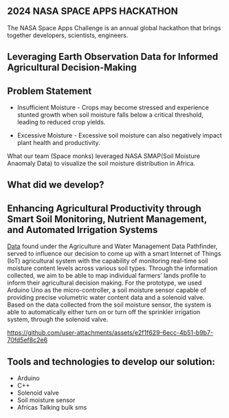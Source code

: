 ## 2024 NASA SPACE APPS HACKATHON
The NASA Space Apps Challenge is an annual global hackathon that brings together developers, scientists, engineers.

## Leveraging Earth Observation Data for Informed Agricultural Decision-Making

## Problem Statement
* Insufficient Moisture - Crops may become stressed and experience stunted growth when soil moisture falls below a critical threshold, leading to reduced crop yields.

* Excessive Moisture - Excessive soil moisture can also negatively impact plant health and productivity.

What our team (Space monks) leveraged NASA SMAP(Soil Moisture Anaomaly Data) to visualize the soil moisture distribution in Africa.

## What did we develop?
## Enhancing Agricultural Productivity through Smart Soil Monitoring, Nutrient Management, and Automated Irrigation Systems

[Data](https://svs.gsfc.nasa.gov/4590) found under the Agriculture and Water Management Data Pathfinder, served to influence our decision to come up with a smart Internet of Things (IoT) agricultural system with the capability of monitoring real-time soil moisture content levels across various soil types. Through the information collected, we aim to be able to map individual farmers’ lands profile to inform their agricultural decision making. For the prototype, we used Arduino Uno as the micro-controller, a soil moisture sensor capable of providing precise volumetric water content data and a solenoid valve. Based on the data collected from the soil moisture sensor, the system is able to automatically either turn on or turn off the sprinkler irrigation system, through the solenoid valve.

https://github.com/user-attachments/assets/e2f1f629-6ecc-4b51-b9b7-70fd5ef8c2e6



## Tools and technologies to develop our solution:
* Arduino
* C++
* Solenoid valve
* Soil moisture sensor
* Africas Talking bulk sms

